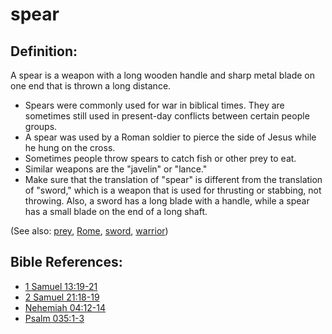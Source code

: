 # spear #

## Definition: ##

A spear is a weapon with a long wooden handle and sharp metal blade on one end that is thrown a long distance.

* Spears were commonly used for war in biblical times. They are sometimes still used in present-day conflicts between certain people groups.
* A spear was used by a Roman soldier to pierce the side of Jesus while he hung on the cross.
* Sometimes people throw spears to catch fish or other prey to eat.
* Similar weapons are the "javelin" or "lance."
* Make sure that the translation of "spear" is different from the translation of "sword," which is a weapon that is used for thrusting or stabbing, not throwing. Also, a sword has a long blade with a handle, while a spear has a small blade on the end of a long shaft.

(See also: [prey](../other/prey.md), [Rome](../other/rome.md), [sword](../other/sword.md), [warrior](../other/warrior.md))

## Bible References: ##

* [1 Samuel 13:19-21](en/tn/1sa/help/13/19)
* [2 Samuel 21:18-19](en/tn/2sa/help/21/18)
* [Nehemiah 04:12-14](en/tn/neh/help/04/12)
* [Psalm 035:1-3](en/tn/psa/help/35/01)